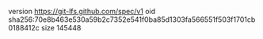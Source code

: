 version https://git-lfs.github.com/spec/v1
oid sha256:70e8b463e530a59b2c7352e541f0ba85d1303fa566551f503f1701cb0188412c
size 145448
